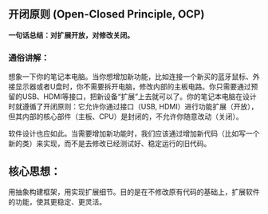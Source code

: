 ## 开闭原则 (Open-Closed Principle, OCP)

**一句话总结：对扩展开放，对修改关闭。**

### 通俗讲解：
想象一下你的笔记本电脑。当你想增加新功能，比如连接一个新买的蓝牙鼠标、外接显示器或者U盘时，你不需要拆开电脑，修改内部的主板电路。你只需要通过预留的USB、HDMI等接口，把新设备“扩展”上去就可以了。你的笔记本电脑在设计时就遵循了开闭原则：它允许你通过接口（USB, HDMI）进行功能扩展（开放），但其内部的核心部件（主板、CPU）是封闭的，不允许你随意改动（关闭）。

软件设计也应如此。当需要增加新功能时，我们应该通过增加新代码（比如写一个新的类）来实现，而不是去修改已经测试好、稳定运行的旧代码。

## 核心思想：
用抽象构建框架，用实现扩展细节。目的是在不修改原有代码的基础上，扩展软件的功能，使其更稳定、更灵活。
